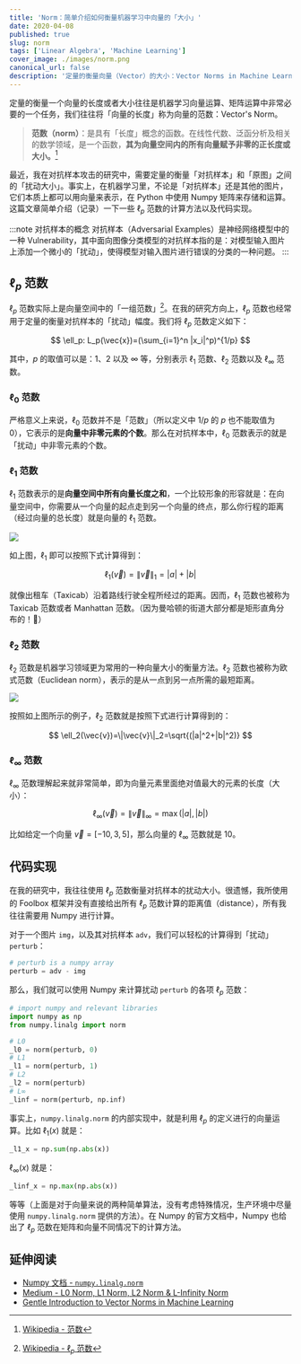 ```yaml
---
title: 'Norm：简单介绍如何衡量机器学习中向量的「大小」'
date: 2020-04-08
published: true
slug: norm
tags: ['Linear Algebra', 'Machine Learning']
cover_image: ./images/norm.png
canonical_url: false
description: '定量的衡量向量（Vector）的大小：Vector Norms in Machine Learning'
---
```


定量的衡量一个向量的长度或者大小往往是机器学习向量运算、矩阵运算中非常必要的一个任务，我们往往将「向量的长度」称为向量的范数：Vector's Norm。

> **范数（norm）**：是具有「长度」概念的函数。在线性代数、泛函分析及相关的数学领域，是一个函数，**其为向量空间内的所有向量赋予非零的正长度或大小。**[^1]

最近，我在对抗样本攻击的研究中，需要定量的衡量「对抗样本」和「原图」之间的「扰动大小」。事实上，在机器学习里，不论是「对抗样本」还是其他的图片，它们本质上都可以用向量来表示，在 Python 中使用 Numpy 矩阵来存储和运算。这篇文章简单介绍（记录）一下一些 $\ell_p$ 范数的计算方法以及代码实现。

:::note 对抗样本的概念
对抗样本（Adversarial Examples）是神经网络模型中的一种 Vulnerability，其中面向图像分类模型的对抗样本指的是：对模型输入图片上添加一个微小的「扰动」，使得模型对输入图片进行错误的分类的一种问题。
:::

## $\ell_p$ 范数

$\ell_p$ 范数实际上是向量空间中的「一组范数」[^2]。在我的研究方向上，$\ell_p$ 范数也经常用于定量的衡量对抗样本的「扰动」幅度。我们将 $\ell_p$ 范数定义如下：

$$
\ell_p: L_p(\vec{x})=(\sum_{i=1}^n |x_i|^p)^{1/p}
$$

其中，$p$ 的取值可以是：$1$、$2$ 以及 $\infty$ 等，分别表示 $\ell_1$ 范数、$\ell_2$ 范数以及 $\ell_{\infty}$ 范数。

### $\ell_0$ 范数

严格意义上来说，$\ell_0$ 范数并不是「范数」（所以定义中 $1/p$ 的 $p$ 也不能取值为 0），它表示的是**向量中非零元素的个数**。那么在对抗样本中，$\ell_0$ 范数表示的就是「扰动」中非零元素的个数。

### $\ell_1$ 范数

$\ell_1$ 范数表示的是**向量空间中所有向量长度之和**，一个比较形象的形容就是：在向量空间中，你需要从一个向量的起点走到另一个向量的终点，那么你行程的距离（经过向量的总长度）就是向量的 $\ell_1$ 范数。

![](https://cdn.spencer.felinae98.cn/blog/2020/07/20200722-215637.png)

如上图，$\ell_1$ 即可以按照下式计算得到：

$$
\ell_1(\vec{v})=\|\vec{v}\|_1=|a|+|b|
$$

就像出租车（Taxicab）沿着路线行驶全程所经过的距离。因而，$\ell_1$ 范数也被称为 Taxicab 范数或者 Manhattan 范数。（因为曼哈顿的街道大部分都是矩形直角分布的！🤣）

### $\ell_2$ 范数

$\ell_2$ 范数是机器学习领域更为常用的一种向量大小的衡量方法。$\ell_2$ 范数也被称为欧式范数（Euclidean norm），表示的是从一点到另一点所需的最短距离。

![](https://cdn.spencer.felinae98.cn/blog/2020/07/20200722-215637-1.png)

按照如上图所示的例子，$\ell_2$ 范数就是按照下式进行计算得到的：

$$
\ell_2(\vec{v})=\|\vec{v}\|_2=\sqrt{(|a|^2+|b|^2)}
$$

### $\ell_\infty$ 范数

$\ell_\infty$ 范数理解起来就非常简单，即为向量元素里面绝对值最大的元素的长度（大小）：

$$
\ell_\infty(\vec{v})=\|\vec{v}\|_\infty=\max(|a|,|b|)
$$

比如给定一个向量 $\vec{v}=[-10,3,5]$，那么向量的 $\ell_\infty$ 范数就是 $10$。

## 代码实现

在我的研究中，我往往使用 $\ell_p$ 范数衡量对抗样本的扰动大小。很遗憾，我所使用的 Foolbox 框架并没有直接给出所有 $\ell_p$ 范数计算的距离值（distance），所有我往往需要用 Numpy 进行计算。

对于一个图片 `img`，以及其对抗样本 `adv`，我们可以轻松的计算得到「扰动」`perturb`：

```python
# perturb is a numpy array
perturb = adv - img
```

那么，我们就可以使用 Numpy 来计算扰动 `perturb` 的各项 $\ell_p$ 范数：

```python
# import numpy and relevant libraries
import numpy as np
from numpy.linalg import norm

# L0
_l0 = norm(perturb, 0)
# L1
_l1 = norm(perturb, 1)
# L2
_l2 = norm(perturb)
# L∞
_linf = norm(perturb, np.inf)
```

事实上，`numpy.linalg.norm` 的内部实现中，就是利用 $\ell_p$ 的定义进行的向量运算。比如 $\ell_1(x)$ 就是：

```python
_l1_x = np.sum(np.abs(x))
```

$\ell_\infty(x)$ 就是：

```python
_linf_x = np.max(np.abs(x))
```

等等（上面是对于向量来说的两种简单算法，没有考虑特殊情况，生产环境中尽量使用 `numpy.linalg.norm` 提供的方法）。在 Numpy 的官方文档中，Numpy 也给出了 $\ell_p$ 范数在矩阵和向量不同情况下的计算方法。

## 延伸阅读

- [Numpy 文档 - `numpy.linalg.norm`](https://docs.scipy.org/doc/numpy/reference/generated/numpy.linalg.norm.html)
- [Medium - L0 Norm, L1 Norm, L2 Norm & L-Infinity Norm](https://medium.com/@montjoile/l0-norm-l1-norm-l2-norm-l-infinity-norm-7a7d18a4f40c)
- [Gentle Introduction to Vector Norms in Machine Learning](https://machinelearningmastery.com/vector-norms-machine-learning/)

[^1]: [Wikipedia - 范数](https://zh.wikipedia.org/wiki/%E8%8C%83%E6%95%B0)
[^2]: [Wikipedia - $\ell_p$ 范数](https://zh.wikipedia.org/wiki/Lp%E8%8C%83%E6%95%B0)
